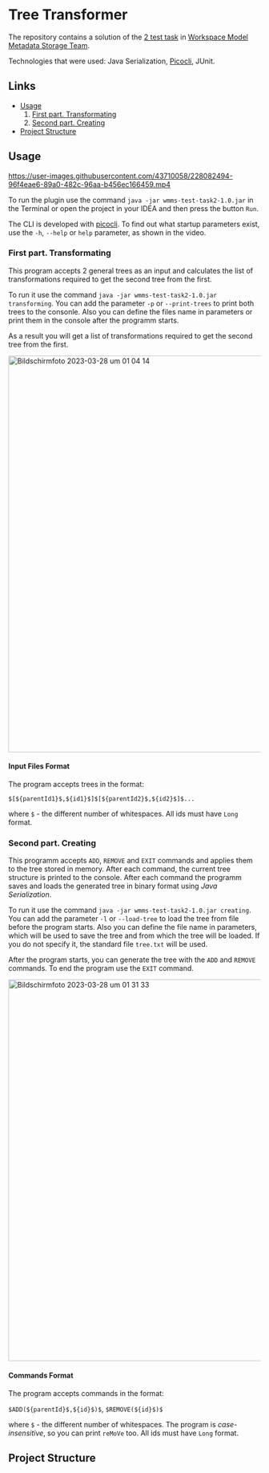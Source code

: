 # Tree Transformer

The repository contains a solution of the [2 test task](https://gist.github.com/mmazurkevich/cff4726d088589e6990088000fbe210f) in [Workspace Model Metadata Storage Team](https://internship.jetbrains.com/projects/1327/).

Technologies that were used: Java Serialization, [Picocli](https://picocli.info), JUnit.

## Links
* [Usage](#usage)
  1. [First part. Transformating](#transformating)
  2. [Second part. Creating](#creating)
* [Project Structure](#project-structure)


## Usage

https://user-images.githubusercontent.com/43710058/228082494-96f4eae6-89a0-482c-96aa-b456ec166459.mp4

To run the plugin use the command `java -jar wmms-test-task2-1.0.jar` in the Terminal or open the project in your IDEA and then press the button `Run`.

The CLI is developed with [picocli](https://picocli.info). To find out what startup parameters exist, use the `-h`, `--help` or `help` parameter, as shown in the video.

### <a name="transformating"></a>First part. Transformating

This program accepts 2 general trees as an input and calculates the list of transformations required to get the second tree from the first.

 To run it use the command `java -jar wmms-test-task2-1.0.jar transforming`. You can add the parameter `-p` or `--print-trees` to print both trees to the consonle. Also you can define the files name in parameters or print them in the console after the programm starts.

As a result you will get a list of transformations required to get the second tree from the first.

<img width="791" alt="Bildschirmfoto 2023-03-28 um 01 04 14" src="https://user-images.githubusercontent.com/43710058/228086331-f55865f0-899b-4ef3-b7ee-e1050c0f124c.png">

#### Input Files Format

The program accepts trees in the format:

`$[${parentId1}$,${id1}$]$[${parentId2}$,${id2}$]$...`

where `$` - the different number of whitespaces. All ids must have `Long` format.

### <a name="creating"></a>Second part. Creating

This programm accepts `ADD`, `REMOVE` and `EXIT` commands and applies them to the tree stored in memory. After each command, the current tree structure is printed to the console. After each command the programm saves and loads the generated tree in binary format using _Java Serialization_.

To run it use the command `java -jar wmms-test-task2-1.0.jar creating`. You can add the parameter `-l` or `--load-tree` to load the tree from file before the program starts. Also you can define the file name in parameters, which will be used to save the tree and from which the tree will be loaded. If you do not specify it, the standard file `tree.txt` will be used.

Аfter the program starts, you can generate the tree with the `ADD` and `REMOVE` commands. To end the program use the `EXIT` command.

<img width="761" alt="Bildschirmfoto 2023-03-28 um 01 31 33" src="https://user-images.githubusercontent.com/43710058/228089848-22e91538-730b-479c-9f91-063a908b6946.png">

#### Commands Format

The program accepts commands in the format:

`$ADD(${parentId}$,${id}$)$`, `$REMOVE(${id}$)$`

where `$` - the different number of whitespaces. The program is _case-insensitive_, so you can print `reMoVe` too. All ids must have `Long` format.

## Project Structure















